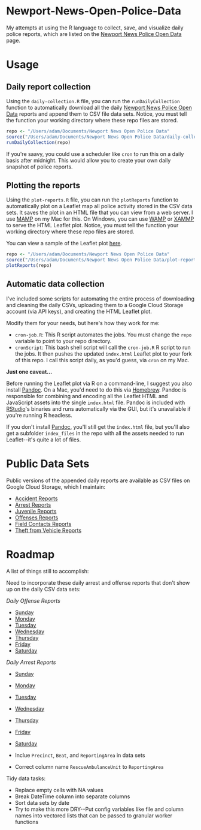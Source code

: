 Newport-News-Open-Police-Data
=============================

My attempts at using the R language to collect, save, and visualize daily police reports, which are listed on the [Newport News Police Open Data](https://www.nnva.gov/2229/Open-Data) page.

Usage
============

## Daily report collection

Using the `daily-collection.R` file, you can run the `runDailyCollection` function to automatically download all the daily [Newport News Police Open Data](https://www.nnva.gov/2229/Open-Data) reports and append them to CSV file data sets. Notice, you must tell the function your working directory where these repo files are stored.

``` r
repo <- "/Users/adam/Documents/Newport News Open Police Data"
source("/Users/adam/Documents/Newport News Open Police Data/daily-collection.R")
runDailyCollection(repo)
```

If you're saavy, you could use a scheduler like `cron` to run this on a daily basis after midnight. This would allow you to create your own daily snapshot of police reports.

## Plotting the reports

Using the `plot-reports.R` file, you can run the `plotReports` function to automatically plot on a Leaflet map all police activity stored in the CSV data sets. It saves the plot in an HTML file that you can view from a web server. I use [MAMP](https://www.mamp.info/) on my Mac for this. On Windows, you can use [WAMP](http://www.wampserver.com/en/) or [XAMMP](https://www.apachefriends.org/index.html) to serve the HTML Leaflet plot. Notice, you must tell the function your working directory where these repo files are stored.

You can view a sample of the Leaflet plot [here](https://adamcarrier.github.io/Newport-News-Open-Police-Data/).

``` r
repo <- "/Users/adam/Documents/Newport News Open Police Data"
source("/Users/adam/Documents/Newport News Open Police Data/plot-reports.R")
plotReports(repo)
```

## Automatic data collection

I've included some scripts for automating the entire process of downloading and cleaning the daily CSVs, uploading them to a Google Cloud Storage account (via API keys), and creating the HTML Leaflet plot.

Modify them for your needs, but here's how they work for me:

* `cron-job.R`: This R script automates the jobs. You must change the `repo` variable to point to your repo directory.
* `cronScript`: This bash shell script will call the `cron-job.R` R script to run the jobs. It then pushes the updated `index.html` Leaflet plot to your fork of this repo. I call this script daily, as you'd guess, via `cron` on my Mac.

**Just one caveat...**

Before running the Leaflet plot via R on a command-line, I suggest you also install [Pandoc](https://pandoc.org/installing.html). On a Mac, you'd need to do this via [Homebrew](https://brew.sh/). Pandoc is responsible for combining and encoding all the Leaflet HTML and JavaScript assets into the single `index.html` file. Pandoc is included with [RStudio](https://www.rstudio.com/)'s binaries and runs automatically via the GUI, but it's unavailable if you're running R headless.

If you don't install [Pandoc](https://pandoc.org/installing.html), you'll still get the `index.html` file, but you'll also get a subfolder `index_files` in the repo with all the assets needed to run Leaflet--it's quite a lot of files.

Public Data Sets
================

Public versions of the appended daily reports are available as CSV files on Google Cloud Storage, which I maintain:

* [Accident Reports](https://storage.googleapis.com/newport-news-open-police-data/newport-news-accident-reports.csv)
* [Arrest Reports](https://storage.googleapis.com/newport-news-open-police-data/newport-news-arrest-reports.csv)
* [Juvenile Reports](https://storage.googleapis.com/newport-news-open-police-data/newport-news-juvenile-reports.csv)
* [Offenses Reports](https://storage.googleapis.com/newport-news-open-police-data/newport-news-offenses-reports.csv)
* [Field Contacts Reports](https://storage.googleapis.com/newport-news-open-police-data/newport-news-field-contacts-reports.csv)
* [Theft from Vehicle Reports](https://storage.googleapis.com/newport-news-open-police-data/newport-news-theft-from-vehicle-reports.csv)

Roadmap
================

A list of things still to accomplish:

Need to incorporate these daily arrest and offense reports that don't show up on the daily CSV data sets:

*Daily Offense Reports*

* [Sunday](https://www2.nngov.com/newport-news/offenses/suntxt.htm)
* [Monday](https://www2.nngov.com/newport-news/offenses/montxt.htm)
* [Tuesday](https://www2.nngov.com/newport-news/offenses/tuetxt.htm)
* [Wednesday](https://www2.nngov.com/newport-news/offenses/wedtxt.htm)
* [Thursday](https://www2.nngov.com/newport-news/offenses/thutxt.htm)
* [Friday](https://www2.nngov.com/newport-news/offenses/fritxt.htm)
* [Saturday](https://www2.nngov.com/newport-news/offenses/sattxt.htm)

*Daily Arrest Reports*

* [Sunday](https://www2.nngov.com/newport-news/arrests/suntxt.htm)
* [Monday](https://www2.nngov.com/newport-news/arrests/montxt.htm)
* [Tuesday](https://www2.nngov.com/newport-news/arrests/tuetxt.htm)
* [Wednesday](https://www2.nngov.com/newport-news/arrests/wedtxt.htm)
* [Thursday](https://www2.nngov.com/newport-news/arrests/thutxt.htm)
* [Friday](https://www2.nngov.com/newport-news/arrests/fritxt.htm)
* [Saturday](https://www2.nngov.com/newport-news/arrests/sattxt.htm)

* Inclue `Precinct`, `Beat`, and `ReportingArea` in data sets
* Correct column name `RescueAmbulanceUnit` to `ReportingArea`

Tidy data tasks:
* Replace empty cells with NA values
* Break DateTime column into separate columns
* Sort data sets by date
* Try to make this more DRY--Put config variables like file and column names into vectored lists that can be passed to granular worker functions